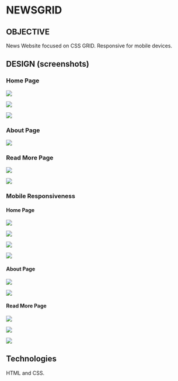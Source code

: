 # NEWSGRID

## OBJECTIVE

News Website focused on CSS GRID. Responsive for mobile devices.

## DESIGN (screenshots)

### Home Page

![](./HomeWide.png)

![](./HomeWide2.png)

![](./HomeWide3.png)

### About Page

![](./AboutWide.png)

### Read More Page

![](./ReadMoreWide.png)

![](./ReadMoreWide2.png)

### Mobile Responsiveness

#### Home Page

![](./MobileHome.png)

![](./MobileHome2.png)

![](./MobileHome3.png)

![](./MobileHome4.png)

#### About Page

![](./MobileAbout.png)

![](./MobileAbout2.png)

#### Read More Page

![](./MobileReadMore.png)

![](./MobileReadMore2.png)

![](./MobileReadMore3.png)

## Technologies

HTML and CSS.
